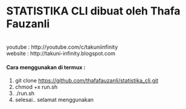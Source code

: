 <h1>STATISTIKA CLI dibuat oleh Thafa Fauzanli</h1><br>
youtube : http://youtube.com/c/takuniinfinity<br>
website : http://takuni-infinity.blogspot.com<p>
  <h4>Cara menggunakan di termux :</h4>
  
  1. git clone https://github.com/thafafauzanli/statistika_cli.git<br>
  2. chmod +x run.sh<br>
  3. ./run.sh<br>
  6. selesai.. selamat menggunakan
